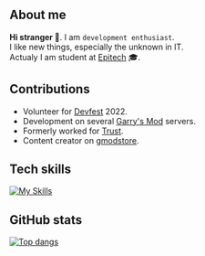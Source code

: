 ## About me
**Hi stranger 👋**. I am ``development enthusiast``.
<br/> I like new things, especially the unknown in IT.  
Actualy I am student at [Epitech](https://epitech.eu/) 🎓.  
  
  
## Contributions
- Volunteer for [Devfest](https://devfest.gdgnantes.com/) 2022.
- Development on several [Garry's Mod](https://facepunch.com/) servers.
- Formerly worked for [Trust](https://trust-gaming.fr).
- Content creator on [gmodstore](https://www.gmodstore.com).


## Tech skills
[![My Skills](https://skillicons.dev/icons?i=bash,c,cpp,cmake,ts,js,tailwind,lua,py,qt,react,angular,docker,firebase,azure,supabase,figma&perline=6)](https://skillicons.dev)


## GitHub stats
[![Top dangs](https://github-readme-stats-git-masterrstaa-rickstaa.vercel.app/api/top-langs/?username=hodooos)](https://github.com/anuraghazra/github-readme-stats)
